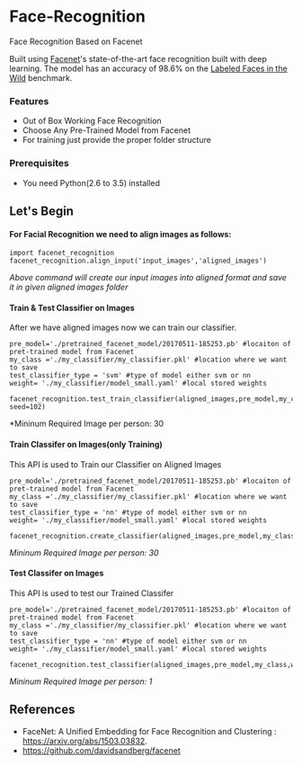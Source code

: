 # Face-Recognition

Face Recognition Based on Facenet

Built using [Facenet](https://github.com/davidsandberg/facenet)'s state-of-the-art face recognition built with deep learning. The model has an accuracy of 98.6% on the [Labeled Faces in the Wild](http://vis-www.cs.umass.edu/lfw/) benchmark.

### Features

- Out of Box Working Face Recognition
- Choose Any Pre-Trained Model from Facenet
- For training just provide the proper folder structure

### Prerequisites

- You need Python(2.6 to 3.5) installed

## Let's Begin

#### For Facial Recognition we need to align images as follows:

```
import facenet_recognition
facenet_recognition.align_input('input_images','aligned_images')
```
*Above command will create our input images into aligned format and save it in given aligned images folder*

#### Train & Test Classifier on Images
After we have aligned images now we can train our classifier.
```
pre_model='./pretrained_facenet_model/20170511-185253.pb' #locaiton of pret-trained model from Facenet
my_class ='./my_classifier/my_classifier.pkl' #location where we want to save
test_classifier_type = 'svm' #type of model either svm or nn
weight= './my_classifier/model_small.yaml' #local stored weights

facenet_recognition.test_train_classifier(aligned_images,pre_model,my_class,weight,test_classifier_type,nrof_train_images_per_class=30, seed=102)
```
*Mininum Required Image per person: 30

#### Train Classifer on Images(only Training)
This API is used to Train our Classifier on Aligned Images
```
pre_model='./pretrained_facenet_model/20170511-185253.pb' #locaiton of pret-trained model from Facenet
my_class ='./my_classifier/my_classifier.pkl' #location where we want to save
test_classifier_type = 'nn' #type of model either svm or nn
weight= './my_classifier/model_small.yaml' #local stored weights

facenet_recognition.create_classifier(aligned_images,pre_model,my_class,weight,test_classifier_type)
```
*Mininum Required Image per person: 30*

#### Test Classifer on Images
This API is used to test our Trained Classifer
```
pre_model='./pretrained_facenet_model/20170511-185253.pb' #locaiton of pret-trained model from Facenet
my_class ='./my_classifier/my_classifier.pkl' #location where we want to save
test_classifier_type = 'nn' #type of model either svm or nn
weight= './my_classifier/model_small.yaml' #local stored weights

facenet_recognition.test_classifier(aligned_images,pre_model,my_class,weight,test_classifier_type)
```
*Mininum Required Image per person: 1*

## References

- FaceNet: A Unified Embedding for Face Recognition and Clustering : https://arxiv.org/abs/1503.03832.
- https://github.com/davidsandberg/facenet
